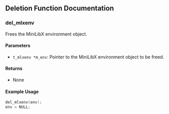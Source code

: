 ## Deletion Function Documentation

### del_mlxenv
Frees the MiniLibX environment object.

#### Parameters
- `t_mlxenv *m_env`: Pointer to the MiniLibX environment object to be freed.

#### Returns
- None

#### Example Usage
```c
del_mlxenv(env);
env = NULL;
```
